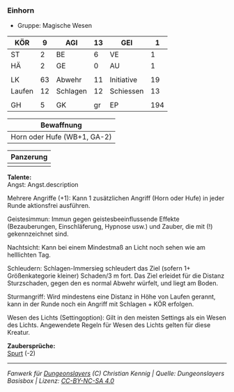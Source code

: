 ### Einhorn  
- Gruppe: Magische Wesen  

| KÖR | 9 | AGI | 13 | GEI | 1 |
| --- | --- | --- | --- | --- | --- |
| ST | 2 | BE | 6 | VE | 1 |
| HÄ | 2 | GE | 0 | AU | 1 |
|  |  |  |  |  |  |
| LK | 63 | Abwehr | 11 | Initiative | 19 |
| Laufen | 12 | Schlagen | 12 | Schiessen | 13 |
|  |  |  |  |  |  |
| GH | 5 | GK | gr | EP | 194 |


| Bewaffnung |
| --- |
| Horn oder Hufe (WB+1, GA-2) |


| Panzerung |
| --- |
|  |


**Talente:**  
Angst: Angst.description

Mehrere Angriffe (+1): Kann 1 zusätzlichen Angriff (Horn oder Hufe) in jeder Runde aktionsfrei ausführen.

Geistesimmun: Immun gegen geistesbeeinflussende Effekte (Bezauberungen, Einschläferung, Hypnose usw.) und Zauber, die mit (!) gekennzeichnet sind.

Nachtsicht: Kann bei einem Mindestmaß an Licht noch sehen wie am helllichten Tag.

Schleudern: Schlagen-Immersieg schleudert das Ziel (sofern 1+ Größenkategorie kleiner) Schaden/3 m fort. Das Ziel erleidet für die Distanz Sturzschaden, gegen den es normal Abwehr würfelt, und liegt am Boden.

Sturmangriff: Wird mindestens eine Distanz in Höhe von Laufen gerannt, kann in der Runde noch ein Angriff mit Schlagen + KÖR erfolgen.

Wesen des Lichts (Settingoption): Gilt in den meisten Settings als ein Wesen des Lichts. Angewendete Regeln für Wesen des Lichts gelten für diese Kreatur.


**Zaubersprüche:**  
[Spurt](/grw/zauber/spurt.md) (-2)




___
*Fanwerk für [Dungeonslayers](https://www.dungeonslayers.net/) (C) Christian Kennig | Quelle: Dungeonslayers Basisbox | Lizenz: [CC-BY-NC-SA 4.0](https://creativecommons.org/licenses/by-nc-sa/4.0/deed.de)*